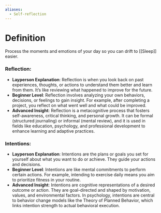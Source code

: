 ```yaml
---
aliases:
  - Self-reflection
---
```

# Definition

Process the moments and emotions of your day so you can drift to [[Sleep]] easier.

### Reflection:

- **Layperson Explanation**: Reflection is when you look back on past experiences, thoughts, or actions to understand them better and learn from them. It’s like reviewing what happened to improve for the future.
- **Beginner Level**: Reflection involves analyzing your own behaviors, decisions, or feelings to gain insight. For example, after completing a project, you reflect on what went well and what could be improved.
- **Advanced Insight**: Reflection is a metacognitive process that fosters self-awareness, critical thinking, and personal growth. It can be formal (structured journaling) or informal (mental review), and it is used in fields like education, psychology, and professional development to enhance learning and adaptive practices.

### Intentions:
- **Layperson Explanation**: Intentions are the plans or goals you set for yourself about what you want to do or achieve. They guide your actions and decisions.
- **Beginner Level**: Intentions are like mental commitments to perform certain actions. For example, intending to exercise daily means you aim to prioritize fitness in your routine.
- **Advanced Insight**: Intentions are cognitive representations of a desired outcome or action. They are goal-directed and shaped by motivation, values, and environmental factors. In psychology, intentions are central to behavior change models like the Theory of Planned Behavior, which links intention strength to actual behavioral execution.